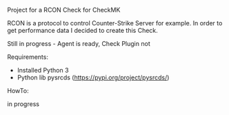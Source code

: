 Project for a RCON Check for CheckMK

RCON is a protocol to control Counter-Strike Server for example. In order to get performance data I decided to create this Check.

Still in progress - Agent is ready, Check Plugin not

Requirements:
- Installed Python 3
- Python lib pysrcds (https://pypi.org/project/pysrcds/)

HowTo:

in progress
